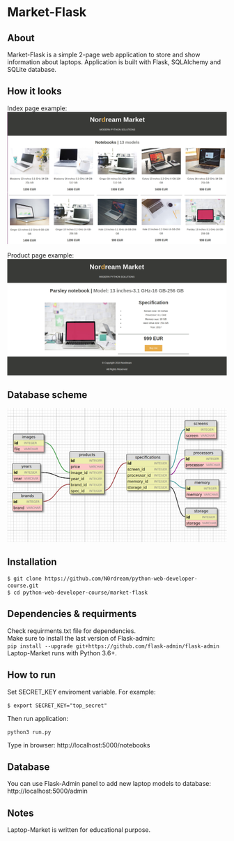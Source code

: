 # Market-Flask

About
----------
Market-Flask is a simple 2-page web application to store and show information about laptops.
Application is built with Flask, SQLAlchemy and SQLite database.

How it looks
----------------
Index page example:
![Index page example](/_files/index_page.png)
  
  
Product page example:
![Product page example](/_files/product_page.png)

Database scheme
--------------------
![Database scheme](/_files/database_scheme.png)

Installation
-----------
```
$ git clone https://github.com/N0rdream/python-web-developer-course.git
$ cd python-web-developer-course/market-flask
```

Dependencies & requirments
----------
Check requirments.txt file for dependencies.  
Make sure to install the last version of Flask-admin:  
```pip install --upgrade git+https://github.com/flask-admin/flask-admin```  
Laptop-Market runs with Python 3.6+.

How to run
-------------
Set SECRET_KEY enviroment variable. For example:
```
$ export SECRET_KEY="top_secret"
```
Then run application:
```
python3 run.py
```
Type in browser: http://localhost:5000/notebooks

Database
---------------------
You can use Flask-Admin panel to add new laptop models to database:
http://localhost:5000/admin

Notes
-----------
Laptop-Market is written for educational purpose.